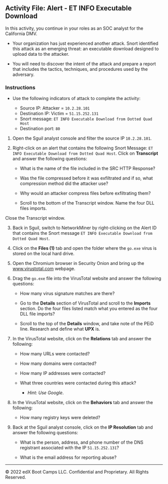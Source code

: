 ## Activity File: Alert - ET INFO Executable Download

In this activity, you continue in your roles as an SOC analyst for the California DMV.

- Your organization has just experienced another attack. Snort identified this attack as an emerging threat: an executable download designed to upload data to the attacker.

- You will need to discover the intent of the attack and prepare a report that includes the tactics, techniques, and procedures used by the adversary.


### Instructions

- Use the following indicators of attack to complete the activity: 

    - Source IP: Attacker = `10.2.28.101`
    - Destination IP: Victim = `51.15.252.131`
    - Snort message: `ET INFO Executable Download from Dotted Quad Host`
    - Destination port: `80`

1. Open the Sguil analyst console and filter the source IP `10.2.28.101`. 

2. Right-click on an alert that contains the following Snort Message: `ET INFO Executable Download from Dotted Quad Host`. Click on **Transcript** and answer the following questions:

    - What is the name of the file included in the SRC HTTP Response?

    - Was the file compressed before it was exfiltrated and if so, what compression method did the attacker use?

    - Why would an attacker compress files before exfiltrating them?

    - Scroll to the bottom of the Transcript window. Name the four DLL files imports.

Close the Transcript window.

3. Back in Sguil, switch to NetworkMiner by right-clicking on the Alert ID that contains the Snort message `ET INFO Executable Download from Dotted Quad Host`.

4. Click on the **Files (1)** tab and open the folder where the `go.exe` virus is stored on the local hard drive.

5. Open the Chromium browser in Security Onion and bring up the www.virustotal.com webpage.

6. Drag the `go.exe` file into the VirusTotal website and answer the following questions:

    - How many virus signature matches are there?

    - Go to the **Details** section of VirusTotal and scroll to the **Imports** section. Do the four files listed match what you entered as the four DLL file imports?

    - Scroll to the top of the **Details** window, and take note of the PEiD line. Research and define what **UPX** is.


7. In the VirusTotal website, click on the **Relations** tab and answer the following:

    - How many URLs were contacted?


    - How many domains were contacted?


    - How many IP addresses were contacted?


    - What three countries were contacted during this attack? 
        - *Hint: Use Google*.


8. In the VirusTotal website, click on the **Behaviors** tab and answer the following:

    - How many registry keys were deleted?


9. Back at the Sguil analyst console, click on the **IP Resolution** tab and answer the following questions:

    - What is the person, address, and phone number of the DNS registrant associated with the IP `51.15.252.131`?


    - What is the email address for reporting abuse?
---
© 2022 edX Boot Camps LLC. Confidential and Proprietary. All Rights Reserved.


